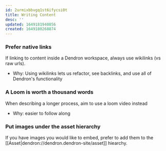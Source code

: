 ```yaml
---
id: 2urmixbbvgq1st6ifycsi0t
title: Writing Content
desc: ''
updated: 1649181940856
created: 1649180268874
---
```


### Prefer native links

If linking to content inside a Dendron workspace, always use wikilinks (vs raw urls). 

- Why: Using wikilinks lets us refactor, see backlinks, and use all of Dendron's functionality

### A Loom is worth a thousand words

When describing a longer process, aim to use a loom video instead

- Why: easier to follow along

### Put images under the asset hierarchy

If you have images you would like to embed, prefer to add them to the [[Asset|dendron://dendron.dendron-site/asset]] hiearchy.